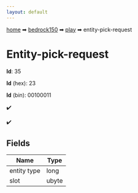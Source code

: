 ```yaml
---
layout: default
---
```


[home](/) ➡ [bedrock150](/protocol/bedrock150) ➡ [play](/protocol/bedrock150/play) ➡ entity-pick-request

# Entity-pick-request

**Id**: 35

**Id** (hex): 23

**Id** (bin): 00100011

✔️

✔️

## Fields

Name | Type
---|---
entity type | long
slot | ubyte

